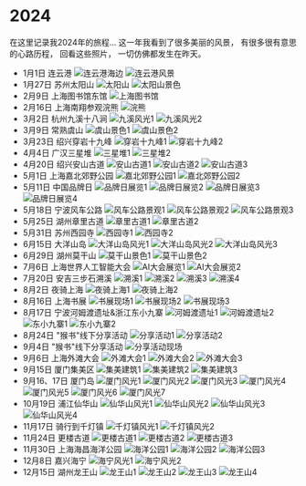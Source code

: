 # 2024

在这里记录我2024年的旅程...
这一年我看到了很多美丽的风景，
有很多很有意思的心路历程，
回看这些照片，
一切仿佛都发生在昨天。


- 1月1日
连云港
![连云港海边](./images/9244c7d9f9521ad3efe6b9cdca0135a.jpg) 
![连云港风景](./images/6b8c2614604dc79ad2f20e7c379c04a.jpg) 
- 1月27日
苏州太阳山
![太阳山](./images/9ba0c065ae5b72e4bef42aa02080eb6.jpg) 
![太阳山景色](./images/abe7cabca09220d98eff0f0472d26fb.jpg) 
- 2月9日
上海图书馆东馆
![上海图书馆](./images/0ab94252f16d51da6f7a05d1126269e.jpg) 
- 2月16日
上海南翔参观浣熊
![浣熊](./images/70684264377d694e61feefbdba66071.jpg) 
- 3月2日
杭州九溪十八涧 
![九溪风光1](./images/c7dd88abbaa11a2a004baa7c6a50349.jpg) 
![九溪风光2](./images/93af48bde391a075acd6cf856985949.jpg) 
- 3月9日
常熟虞山
![虞山景色1](./images/f85ade3acb2f90fceeba536687d53c9.jpg) 
![虞山景色2](./images/2419d41fd2b2e56f6af66ba538dea94.jpg) 
- 3月23日
绍兴穿岩十九峰
![穿岩十九峰1](./images/323992b8cc781f047793dc30a6d5dbc.jpg)
![穿岩十九峰2](./images/4aacd5629cf83e7d0bfad30f71ca15d.jpg) 
- 4月4日
广汉三星堆
![三星堆1](./images/8d6792ca3b17fe773bffa4f038f0626.jpg) 
![三星堆2](./images/6e6efd3e3d97f6953feba105159da5f.jpg) 
- 4月20日
绍兴安山古道
![安山古道1](./images/24ce594c269d8f3f0c0cf67529b95b5.jpg) 
![安山古道2](./images/e78d1cee9f94d947b378584670c65ab.jpg) 
![安山古道3](./images/da2124ab06b17ae80ee7715a4c4903f.jpg) 
- 5月1日
上海嘉北郊野公园
![嘉北郊野公园1](./images/809210b70f709a46e002adc537d16a7.jpg) 
![嘉北郊野公园2](./images/53a9a8af90681f41815d33b6b1be290.jpg) 
- 5月11日
中国品牌日
![品牌日展览1](./images/e176011ac4cd9ea87209bffaaf7e306.jpg) 
![品牌日展览2](./images/837b8c907bf1ee9f410f32305552241.jpg) 
![品牌日展览3](./images/90be0b158c1c9b02d2ecd29a7ba209a.jpg) 
![品牌日展览4](./images/acfb9507e33224772f4f810e3a26fce.jpg)
- 5月18日
宁波风车公路
![风车公路景观1](./images/e65a33b75f27c63441abda3c62dd8ce.jpg) 
![风车公路景观2](./images/dd1ffb085856fc1227b7c6129597e8f.jpg) 
![风车公路景观3](./images/665fdea77e3799ca99040a8cb6f36fb.jpg) 
- 5月25日
湖州章里古道
![章里古道1](./images/3f26fcdf7a89e53d875a6c59b8752e6.jpg) 
![章里古道2](./images/e9b41999c0aae38a0a7083af0b8aed2.jpg) 
- 5月31日
苏州西园寺
![西园寺1](./images/63f76f3d5cb597c363a8bc0a5aa208d.jpg) 
![西园寺2](./images/e3cf90a390de2b5d6c004de2120da66.jpg)
- 6月15日
大洋山岛
![大洋山岛风光1](./images/ecae89cb4ae6ed9221d567ef1741b4c.jpg) 
![大洋山岛风光2](./images/26ed0c0f61e64482f0f65f03be0dab4.jpg) 
![大洋山岛风光3](./images/a67cc9493bb313e8c9896a815d6af70.jpg) 
- 6月29日
湖州莫干山
![莫干山景色1](./images/7053c38ed0f9ef52779ed0fcc3de723.jpg) 
![莫干山景色2](./images/5c7e9165d2d988193649ef3456e8508.jpg) 
- 7月6日
上海世界人工智能大会
![AI大会展览1](./images/d779e26a59db05a29487800a18a3007.jpg) 
![AI大会展览2](./images/1e47829a242dc15b977ce0ee477f3fa.jpg)
- 7月20日
安吉三步石溯溪
![溯溪1](./images/4b26874db865db679add9f535d5270d.jpg)
![溯溪2](./images/63afb151cef96a143c2af2b03ec4a90.jpg) 
![溯溪3](./images/8866a85f5c8d34b8a691442d96f1863.jpg) 
![溯溪4](./images/b1ce01d16d7b20712a9f0b39d20ff3a.jpg) 
- 8月2日
夜骑上海
![夜骑上海1](./images/293b9bcdc293d56e9b4add8259f3e05.jpg) 
![夜骑上海2](./images/1e6df24abdb1edd37e4bfa4ab12421d.jpg) 
- 8月16日
上海书展
![书展现场1](./images/2d0390280fc5a5c0c9c63a0dced0f6d.jpg) 
![书展现场2](./images/1269207d95063d52a26420ea0442ec4.jpg) 
![书展现场3](./images/5cb2f4e0c5360b33e9e10335261193c.jpg) 
- 8月17日
宁波河姆渡遗址&浙江东小九寨
![河姆渡遗址1](./images/1846a49dc92792a6d7c96b51a9f6a0d.jpg) 
![河姆渡遗址2](./images/93fc1a2206c616481b0f346cb3d6e68.jpg)
![东小九寨1](./images/16d4f754ebf854ce5579aa7686fe9da.jpg) 
![东小九寨2](./images/60f0d99da502d27f83c0e749ba3f7d2.jpg) 
- 8月24日
"猴书"线下分享活动
![分享活动1](./images/f646c61ea2b32bcaa13d833dd9cb343.jpg)
![分享活动2](./images/37c210d079d9d99d659ea7f59322de8.jpg) 
- 9月4日
"猴书"线下分享活动
![分享活动现场](./images/9c35499d3075dedce6b92cde0a59b55.jpg)
- 9月6日
上海外滩大会
![外滩大会1](./images/da0a990e6c3cc525dd2efda944f3651.jpg)
![外滩大会2](./images/26e5256db2c23604b606c43267f3241.jpg) 
![外滩大会3](./images/8452c4daacafaa998d9f41c1ab82dbd.jpg)
- 9月15日
厦门集美区
![集美建筑1](./images/c06ddd71be512e57590e7329e53cec3.jpg)
![集美建筑2](./images/623c1791f693c0eb35ad3fc65afe033.jpg)
![集美建筑3](./images/cd08ff980d35afc9f30c72d067356ee.jpg) 
- 9月16、17日
厦门岛
![厦门风光1](./images/1e6d7d1a8615940f75036cd41cb90d9.jpg) 
![厦门风光2](./images/04fe54fc862275aabea74432fc1a3a6.jpg)
![厦门风光3](./images/72c7bf0b6861c3e038f24179af41b0f.jpg)
![厦门风光4](./images/3291745aa659dabb3d7d875d3eda33a.jpg) 
![厦门风光5](./images/c84f7027695d2431048bf4ff657203f.jpg)
![厦门风光6](./images/886e3c2a42e0c78d0360c702109342c.jpg)
![厦门风光7](./images/0b40eb3c104001cd27e61e9512d13a0.jpg)
- 10月19日
浦江仙华山
![仙华山风光1](./images/b42ac65dd48a2f2f01d7a12c1663b2e.jpg) 
![仙华山风光2](./images/8d1bf778c31c848a5e0cee31b26e08a.jpg)
![仙华山风光3](./images/2543bd04be1517229384a039642e886.jpg) 
![仙华山风光4](./images/112cd2e35c0181848a5939cb01a3fe9.jpg)
- 11月17日
骑行到千灯镇
![千灯镇风光1](./images/image.png)
![千灯镇风光2](./images/SINR0020.JPG)
- 11月24日
更楼古道
![更楼古道1](./images/27b1339e7528e1ba68154af3154c340.jpg) 
![更楼古道2](./images/002b287d5d886a150ec15550e7241f7.jpg)
![更楼古道3](./images/6eba4b5047091d49a97417037768d81.jpg)
- 11月30日
上海海昌海洋公园
![海洋公园1](./images/04594c341c232f5c78c4acdb2a60152.jpg) 
![海洋公园2](./images/d57005a1bbbe323781d6db870ebb085.jpg) 
![海洋公园3](./images/d2ad149026462e156f00b4e75ec9dd1.jpg) 
- 12月8日
嘉兴海宁
![海宁风光1](./images/f6a581936d8ebeb872c2950e196ecce.jpg)
![海宁风光2](./images/205cb741fa57f41e7666973842d99d4.jpg) 
- 12月15日
湖州龙王山
![龙王山1](./images/73d47a9dd4100b74891e15b1a014d59.jpg) 
![龙王山2](./images/947a3cc6a806fbcabd888317c9fb157.jpg) 
![龙王山3](./images/SINR0037.JPG)
![龙王山4](./images/SINR0018.JPG)